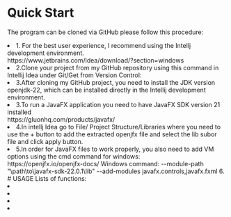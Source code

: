 # Quick Start
The program can be cloned via GitHub please follow this procedure:
<li>1. For the best user experience, I recommend using the Intellj development environment.</li>
  https://www.jetbrains.com/idea/download/?section=windows
<li>2.Clone your project from my GitHub repository using this command in Intellij Idea under Git/Get from Version Control:</li>
   <command> <foto>
<li>3.After cloning my GitHub project, you need to install the JDK version openjdk-22, which can be installed directly in the Intellij development environment. </li>
<li>3.To run a JavaFX application you need to have JavaFX SDK version 21 installed </li>
  https://gluonhq.com/products/javafx/
<li>4.In intellj Idea go to File/ Project Structure/Libraries where you need to use the + button to add the extracted openjfx file and select the lib subor file and click apply button. </li>
  <image>
<li>5.In order for JavaFX files to work properly, you also need to add VM options using the cmd command for windows: </li>
  https://openjfx.io/openjfx-docs/
  Windows command: --module-path "\path\to\javafx-sdk-22.0.1\lib" --add-modules javafx.controls,javafx.fxml
6. 
# USAGE
Lists of functions: 
<li><strong></strong></li>
<li><strong></strong></li>
<li><strong></strong></li>
<li><strong></strong></li>

